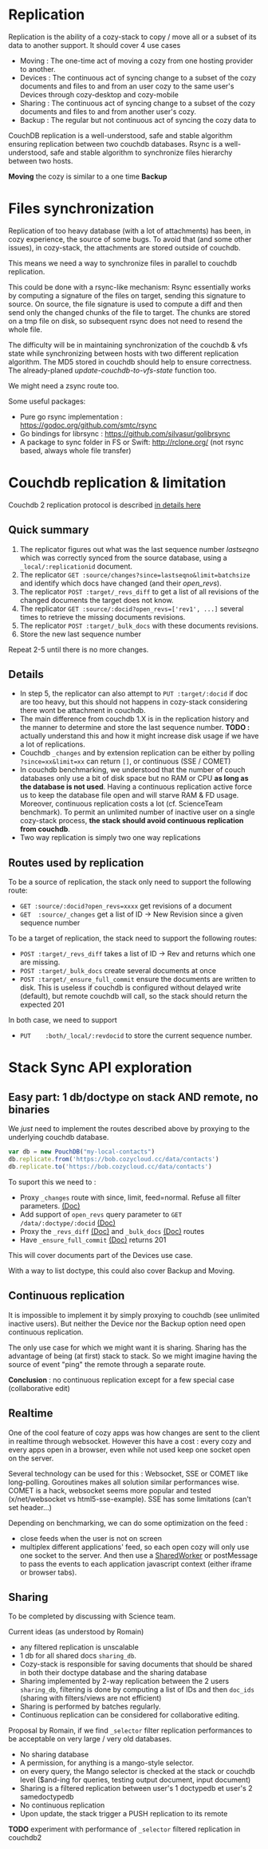 Replication
=========

Replication is the ability of a cozy-stack to copy / move all or a subset of its data to another support. It should cover 4 use cases

- Moving : The one-time act of moving a cozy from one hosting provider to another.
- Devices : The continuous act of syncing change to a subset of the cozy documents and files to and from an user cozy to the same user's Devices through cozy-desktop and cozy-mobile
- Sharing : The continuous act of syncing change to a subset of the cozy documents and files to and from another user's cozy.
- Backup : The regular but not continuous act of syncing the cozy data to


CouchDB replication is a well-understood, safe and stable algorithm ensuring replication between two couchdb databases.
Rsync is a well-understood, safe and stable algorithm to synchronize files hierarchy between two hosts.

**Moving** the cozy is similar to a one time **Backup**

# Files synchronization

Replication of too heavy database (with a lot of attachments) has been, in cozy experience, the source of some bugs. To avoid that (and some other issues), in cozy-stack, the attachments are stored outside of couchdb.

This means we need a way to synchronize files in parallel to couchdb replication.

This could be done with a rsync-like mechanism: Rsync essentially works by computing a signature of the files on target, sending this signature to source. On source, the file signature is used to compute a diff and then send only the changed chunks of the file to target. The chunks are stored on a tmp file on disk, so subsequent rsync does not need to resend the whole file.

The difficulty will be in maintaining synchronization of the couchdb & vfs state while synchronizing between hosts with two different replication algorithm. The MD5 stored in couchdb should help to ensure correctness. The already-planed *update-couchdb-to-vfs-state* function too.

We might need a zsync route too.

Some useful packages:
- Pure go rsync implementation : https://godoc.org/github.com/smtc/rsync
- Go bindings for librsync : https://github.com/silvasur/golibrsync
- A package to sync folder in FS or Swift: http://rclone.org/ (not rsync based, always whole file transfer)



# Couchdb replication & limitation

Couchdb 2 replication protocol is described [in details here ](http://docs.couchdb.org/en/2.0.0/replication/protocol.html)


## Quick summary

1. The replicator figures out what was the last sequence number *lastseqno* which was correctly synced from the source database, using a `_local/:replicationid` document.
2. The replicator `GET :source/changes?since=lastseqno&limit=batchsize` and identify which docs have changed (and their *open_revs*).
3. The replicator `POST :target/_revs_diff` to get a list of all revisions of the changed documents the target does not know.
4. The replicator `GET :source/:docid?open_revs=['rev1', ...]` several times to retrieve the missing documents revisions.
5. The replicator `POST :target/_bulk_docs` with these documents revisions.
6. Store the new last sequence number

Repeat 2-5 until there is no more changes.

## Details

- In step 5, the replicator can also attempt to `PUT :target/:docid` if doc are too heavy, but this should not happens in cozy-stack considering there wont be attachment in couchdb.
- The main difference from couchdb 1.X is in the replication history and the manner to determine and store the last sequence number. **TODO :** actually understand this and how it might increase disk usage if we have a lot of replications.
- Couchdb `_changes` and by extension replication can be either by polling `?since=xx&limit=xx` can return `[]`, or continuous (SSE / COMET)
- In couchdb benchmarking, we understood that the number of couch databases only use a bit of disk space but no RAM or CPU **as long as the database is not used**. Having a continuous replication active force us to keep the database file open and will starve RAM & FD usage. Moreover, continuous replication costs a lot (cf. ScienceTeam benchmark). To permit an unlimited number of inactive user on a single cozy-stack process, **the stack should avoid continuous replication from couchdb**.
- Two way replication is simply two one way replications


## Routes used by replication

To be a source of replication, the stack only need to support the following route:

- `GET :source/:docid?open_revs=xxxx` get revisions of a document
- `GET  :source/_changes` get a list of ID -> New Revision since a given sequence number

To be a target of replication, the stack need to support the following routes:

- `POST :target/_revs_diff` takes a list of ID -> Rev and returns which one are missing.
- `POST :target/_bulk_docs` create several documents at once
- `POST :target/_ensure_full_commit` ensure the documents are written to disk. This is useless if couchdb is configured without delayed write (default), but remote couchdb will call, so the stack should return the expected 201

In both case, we need to support

- `PUT    :both/_local/:revdocid` to store the current sequence number.

# Stack Sync API exploration


## Easy part: 1 db/doctype on stack AND remote, no binaries
We *just* need to implement the routes described above by proxying to the underlying couchdb database.

```javascript
var db = new PouchDB("my-local-contacts")
db.replicate.from('https://bob.cozycloud.cc/data/contacts')
db.replicate.to('https://bob.cozycloud.cc/data/contacts')
```

To suport this we need to :
- Proxy `_changes` route with since, limit, feed=normal. Refuse all filter parameters. [(Doc)](http://docs.couchdb.org/en/2.0.0/api/database/changes.html)
- Add support of `open_revs` query parameter to `GET /data/:doctype/:docid` [(Doc) ](http://docs.couchdb.org/en/2.0.0/api/document/common.html?highlight=open_revs#get--db-docid)
- Proxy the `_revs_diff` [(Doc)](http://docs.couchdb.org/en/2.0.0/api/database/misc.html#db-revs-diff) and `_bulk_docs` [(Doc)](http://docs.couchdb.org/en/2.0.0/api/database/bulk-api.html) routes
- Have `_ensure_full_commit` [(Doc)](http://docs.couchdb.org/en/2.0.0/api/database/compact.html#db-ensure-full-commit) returns 201

This will cover documents part of the Devices use case.

With a way to list doctype, this could also cover Backup and Moving.


## Continuous replication

It is impossible to implement it by simply proxying to couchdb (see unlimited inactive users). But neither the Device nor the Backup option need open continuous replication.

The only use case for which we might want it is sharing. Sharing has the advantage of being (at first) stack to stack. So we might imagine having the source of event "ping" the remote through a separate route.

**Conclusion** : no continuous replication except for a few special case (collaborative edit)


## Realtime

One of the cool feature of cozy apps was how changes are sent to the client in realtime through websocket. However this have a cost : every cozy and every apps open in a browser, even while not used keep one socket open on the server.

Several technology can be used for this : Websocket, SSE or COMET like long-polling. Goroutines makes all solution similar performances wise. COMET is a hack, websocket seems more popular and tested (x/net/websocket vs html5-sse-example). SSE has some limitations (can't set header...)

Depending on benchmarking, we can do some optimization on the feed :
- close feeds when the user is not on screen
- multiplex different applications' feed, so each open cozy will only use one socket to the server. And then use a [SharedWorker](https://developer.mozilla.org/en/docs/Web/API/SharedWorker) or postMessage to pass the events to each application javascript context (either iframe or browser tabs).


## Sharing

To be completed by discussing with Science team.

Current ideas (as understood by Romain)

- any filtered replication is unscalable
- 1 db for all shared docs `sharing_db`.
- Cozy-stack is responsible for saving documents that should be shared in both their doctype database and the sharing database
- Sharing implemented by 2-way replication between the 2 users `sharing_db`, filtering is done by computing a list of IDs and then `doc_ids` (sharing with filters/views are not efficient)
- Sharing is performed by batches regularly.
- Continuous replication can be considered for collaborative editing.

Proposal by Romain, if we find `_selector` filter replication performances to be acceptable on very large / very old databases.

- No sharing database
- A permission, for anything is a mango-style selector.
- on every query, the Mango selector is checked at the stack or couchdb level ($and-ing for queries, testing output document, input document)
- Sharing is a filtered replication between user's 1 doctypedb et user's 2 samedoctypedb
- No continuous replication
- Upon update, the stack trigger a PUSH replication to its remote



**TODO** experiment with performance of `_selector` filtered replication in couchdb2
